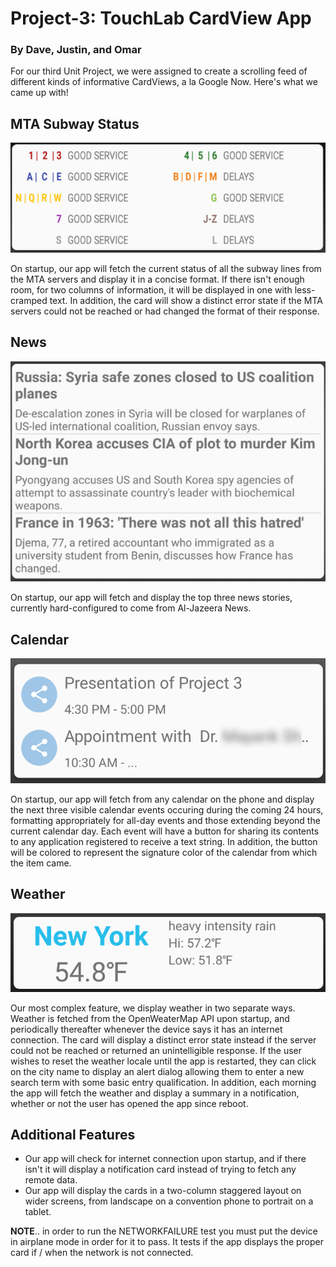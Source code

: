Project-3: TouchLab CardView App
=====
### By Dave, Justin, and Omar

For our third Unit Project, we were assigned to create a scrolling feed of different kinds of informative CardViews, a la Google Now. Here's what we came up with!

MTA Subway Status
-----
![Subway Screenshot](Screenshots/MTA_CARD.png)

On startup, our app will fetch the current status of all the subway lines from the MTA servers and display it in a concise format. If there isn't enough room, for two columns of information, it will be displayed in one with less-cramped text. In addition, the card will show a distinct error state if the MTA servers could not be reached or had changed the format of their response.

News
-----
![News Screenshot](Screenshots/NEWS_CARD.png)

On startup, our app will fetch and display the top three news stories, currently hard-configured to come from Al-Jazeera News.

Calendar
-----
![Calendar Screenshot](Screenshots/Screenshot-Calendar.png)

On startup, our app will fetch from any calendar on the phone and display the next three visible calendar events occuring during the coming 24 hours, formatting appropriately for all-day events and those extending beyond the current calendar day. Each event will have a button for sharing its contents to any application registered to receive a text string. In addition, the button will be colored to represent the signature color of the calendar from which the item came.

Weather
-----
![Weather Screenshot](Screenshots/Screenshot-Weather.png)

Our most complex feature, we display weather in two separate ways. Weather is fetched from the OpenWeaterMap API upon startup, and periodically thereafter whenever the device says it has an internet connection. The card will display a distinct error state instead if the server could not be reached or returned an unintelligible response. If the user wishes to reset the weather locale until the app is restarted, they can click on the city name to display an alert dialog allowing them to enter a new search term with some basic entry qualification. In addition, each morning the app will fetch the weather and display a summary in a notification, whether or not the user has opened the app since reboot.

Additional Features
-----
- Our app will check for internet connection upon startup, and if there isn't it will display a notification card instead of trying to fetch any remote data.
- Our app will display the cards in a two-column staggered layout on wider screens, from landscape on a convention phone to portrait on a tablet.



**NOTE**.. in order to run the NETWORKFAILURE test you must put the device in airplane mode in order for it to pass. It tests if the app displays the proper card if / when the network is not connected. 
